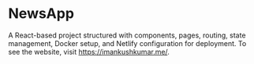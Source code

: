 # NewsApp
A React-based project structured with components, pages, routing, state management, Docker setup, and Netlify configuration for deployment. To see the website, visit https://imankushkumar.me/.
